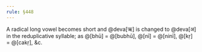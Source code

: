 ```yaml
---
rule: §448
---
```


A radical long vowel becomes short and @deva[ऋ] is changed to @deva[अ] in the reduplicative syllable; as @[bhū] = @[bubhū], @[nī] = @[ninī], @[kṛ] = @[cakṛ], &c.